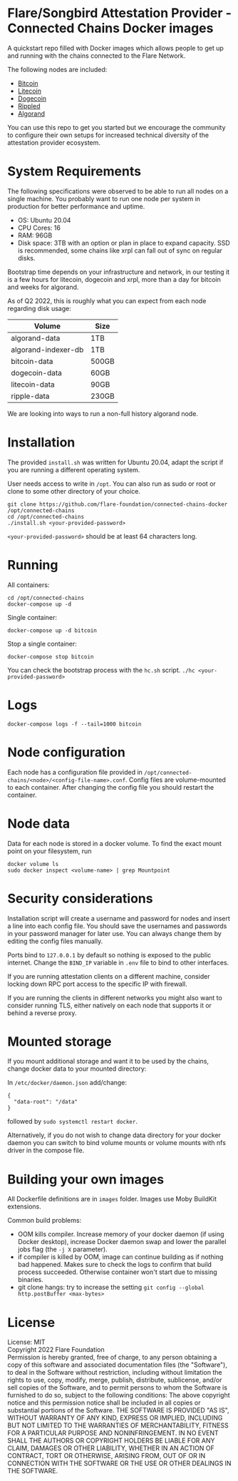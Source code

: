 # Flare/Songbird Attestation Provider - Connected Chains Docker images

A quickstart repo filled with Docker images which allows people to get up and running with the chains connected to the Flare Network.

The following nodes are included:
- [Bitcoin](https://github.com/bitcoin/bitcoin)
- [Litecoin](https://github.com/litecoin-project/litecoin)
- [Dogecoin](https://github.com/dogecoin/dogecoin)
- [Rippled](https://github.com/ripple/rippled)
- [Algorand](https://github.com/algorand/go-algorand)

You can use this repo to get you started but we encourage the community to configure their own setups for increased technical diversity of the attestation provider ecosystem.

# System Requirements

The following specifications were observed to be able to run all nodes on a single machine. You probably want to run one node per system in production for better performance and uptime.

- OS: Ubuntu 20.04
- CPU Cores: 16
- RAM: 96GB
- Disk space: 3TB with an option or plan in place to expand capacity. SSD is recommended, some chains like xrpl can fall out of sync on regular disks.

Bootstrap time depends on your infrastructure and network, in our testing it is a few hours for litecoin, dogecoin and xrpl, more than a day for bitcoin and weeks for algorand.


As of Q2 2022, this is roughly what you can expect from each node regarding disk usage:

| Volume      | Size |
| ----------- | ----------- |
| algorand-data                    | 1TB |
| algorand-indexer-db              | 1TB |
| bitcoin-data                     | 500GB |
| dogecoin-data                    | 60GB |
| litecoin-data                    | 90GB |
| ripple-data                      | 230GB |

We are looking into ways to run a non-full history algorand node.

# Installation

The provided `install.sh` was written for Ubuntu 20.04, adapt the script if you are running a different operating system.

User needs access to write in `/opt`. You can also run as sudo or root or clone to some other directory of your choice.

```
git clone https://github.com/flare-foundation/connected-chains-docker /opt/connected-chains
cd /opt/connected-chains
./install.sh <your-provided-password>
```


`<your-provided-password>` should be at least 64 characters long.

# Running

All containers:
```
cd /opt/connected-chains
docker-compose up -d
```

Single container:
```
docker-compose up -d bitcoin
```

Stop a single container:
```
docker-compose stop bitcoin
```

You can check the bootstrap process with the `hc.sh` script. `./hc <your-provided-password>`

# Logs

```
docker-compose logs -f --tail=1000 bitcoin
```

# Node configuration
Each node has a configuration file provided in `/opt/connected-chains/<node>/<config-file-name>.conf`.
Config files are volume-mounted to each container. After changing the config file you should restart the container.

# Node data
Data for each node is stored in a docker volume. To find the exact mount point on your filesystem, run
```
docker volume ls
sudo docker inspect <volume-name> | grep Mountpoint
```

# Security considerations
Installation script will create a username and password for nodes and insert a line into each config file.
You should save the usernames and passwords in your password manager for later use. You can always change them by editing the config files manually.

Ports bind to `127.0.0.1` by default so nothing is exposed to the public internet. Change the `BIND_IP` variable in `.env` file to bind to other interfaces.

If you are running attestation clients on a different machine, consider locking down RPC port access to the specific IP with firewall.

If you are running the clients in different networks you might also want to consider running TLS, either natively on each node that supports it or behind a reverse proxy.

# Mounted storage 
If you mount additional storage and want it to be used by the chains, change docker data to your mounted directory:

In `/etc/docker/daemon.json` add/change:
```
{
  "data-root": "/data"
}
```

followed by `sudo systemctl restart docker`.

Alternatively, if you do not wish to change data directory for your docker daemon you can switch to bind volume mounts or volume mounts with nfs driver in the compose file.

# Building your own images

All Dockerfile definitions are in `images` folder. Images use Moby BuildKit extensions.

Common build problems:
- OOM kills compiler. Increase memory of your docker daemon (if using Docker desktop), increase Docker daemon swap and lower the parallel jobs flag (the `-j X` parameter).
- if compiler is killed by OOM, image can continue building as if nothing bad happened. Makes sure to check the logs to confirm that build process succeeded. Otherwise container won't start due to missing binaries.
- git clone hangs: try to increase the setting `git config --global http.postBuffer <max-bytes>`

# License

License: MIT  
Copyright 2022 Flare Foundation  
Permission is hereby granted, free of charge, to any person obtaining a copy of this software and associated documentation files (the "Software"), to deal in the Software without restriction, including without limitation the rights to use, copy, modify, merge, publish, distribute, sublicense, and/or sell copies of the Software, and to permit persons to whom the Software is furnished to do so, subject to the following conditions:
The above copyright notice and this permission notice shall be included in all copies or substantial portions of the Software.
THE SOFTWARE IS PROVIDED "AS IS", WITHOUT WARRANTY OF ANY KIND, EXPRESS OR IMPLIED, INCLUDING BUT NOT LIMITED TO THE WARRANTIES OF MERCHANTABILITY, FITNESS FOR A PARTICULAR PURPOSE AND NONINFRINGEMENT. IN NO EVENT SHALL THE AUTHORS OR COPYRIGHT HOLDERS BE LIABLE FOR ANY CLAIM, DAMAGES OR OTHER LIABILITY, WHETHER IN AN ACTION OF CONTRACT, TORT OR OTHERWISE, ARISING FROM, OUT OF OR IN CONNECTION WITH THE SOFTWARE OR THE USE OR OTHER DEALINGS IN THE SOFTWARE.